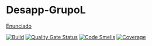 # Desapp-GrupoL

[Enunciado](https://docs.google.com/document/d/1mCvYDGvKgum0PJFGir-5hg10_Jrzm2Cm7rQXjSzKgiY/edit)

[![Build](https://github.com/Fsardi96/Desapp-GrupoL/actions/workflows/gradle.yml/badge.svg?branch=main)](https://github.com/Fsardi96/Desapp-GrupoL/actions/workflows/gradle.yml)
[![Quality Gate Status](https://sonarcloud.io/api/project_badges/measure?project=Fsardi96_Desapp-GrupoL&metric=alert_status)](https://sonarcloud.io/summary/new_code?id=Fsardi96_Desapp-GrupoL)
[![Code Smells](https://sonarcloud.io/api/project_badges/measure?project=Fsardi96_Desapp-GrupoL&metric=code_smells)](https://sonarcloud.io/summary/new_code?id=Fsardi96_Desapp-GrupoL)
[![Coverage](https://sonarcloud.io/api/project_badges/measure?project=Fsardi96_Desapp-GrupoL&metric=coverage)](https://sonarcloud.io/summary/new_code?id=Fsardi96_Desapp-GrupoL)
